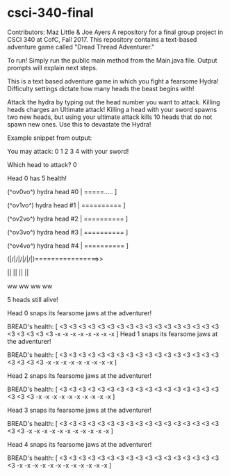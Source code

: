 # csci-340-final
Contributors: Maz Little & Joe Ayers
A repository for a final group project in CSCI 340 at CofC, Fall 2017.  This repository contains a text-based adventure game called "Dread Thread Adventurer."

To run! Simply run the public main method from the Main.java file. Output prompts will explain next steps.

This is a text based adventure game in which you fight a fearsome Hydra! Difficulty settings dictate how many heads the beast begins with!

Attack the hydra by typing out the head number you want to attack. Killing heads charges an Ultimate attack! Killing a head with your sword spawns two new heads, but using your ultimate attack kills 10 heads that do not spawn new ones. Use this to devastate the Hydra!

Example snippet from output:

You may attack: 0 1 2 3 4 with your sword!

Which head to attack?
 0
 
Head 0 has 5 health!


(^ov0vo^) hydra head #0 | =====..... ]


(^ov1vo^) hydra head #1 | ========== ]

(^ov2vo^) hydra head #2 | ========== ]

(^ov3vo^) hydra head #3 | ========== ]

(^ov4vo^) hydra head #4 | ========== ]

  (|/|/|/|/|/|)================>>
  
 ||  ||  ||  ||
 
 ww  ww  ww  ww
 
5 heads still alive!

Head 0 snaps its fearsome jaws at the adventurer!


BREAD's health: [ <3 <3 <3 <3 <3 <3 <3 <3 <3 <3 <3 <3 <3 <3 <3 <3 <3 <3 <3 <3 <3 <3 -x -x -x -x -x -x -x -x ]
Head 1 snaps its fearsome jaws at the adventurer!

BREAD's health: [ <3 <3 <3 <3 <3 <3 <3 <3 <3 <3 <3 <3 <3 <3 <3 <3 <3 <3 <3 <3 <3 -x -x -x -x -x -x -x -x -x ]

Head 2 snaps its fearsome jaws at the adventurer!

BREAD's health: [ <3 <3 <3 <3 <3 <3 <3 <3 <3 <3 <3 <3 <3 <3 <3 <3 <3 <3 <3 <3 -x -x -x -x -x -x -x -x -x -x ]

Head 3 snaps its fearsome jaws at the adventurer!

BREAD's health: [ <3 <3 <3 <3 <3 <3 <3 <3 <3 <3 <3 <3 <3 <3 <3 <3 <3 <3 <3 -x -x -x -x -x -x -x -x -x -x -x ]

Head 4 snaps its fearsome jaws at the adventurer!

BREAD's health: [ <3 <3 <3 <3 <3 <3 <3 <3 <3 <3 <3 <3 <3 <3 <3 <3 <3 <3 -x -x -x -x -x -x -x -x -x -x -x -x ]

